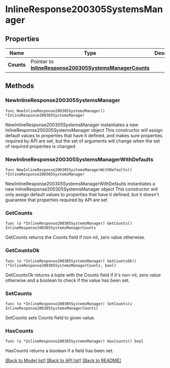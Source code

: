 # InlineResponse200305SystemsManager

## Properties

Name | Type | Description | Notes
------------ | ------------- | ------------- | -------------
**Counts** | Pointer to [**InlineResponse200305SystemsManagerCounts**](InlineResponse200305SystemsManagerCounts.md) |  | [optional] 

## Methods

### NewInlineResponse200305SystemsManager

`func NewInlineResponse200305SystemsManager() *InlineResponse200305SystemsManager`

NewInlineResponse200305SystemsManager instantiates a new InlineResponse200305SystemsManager object
This constructor will assign default values to properties that have it defined,
and makes sure properties required by API are set, but the set of arguments
will change when the set of required properties is changed

### NewInlineResponse200305SystemsManagerWithDefaults

`func NewInlineResponse200305SystemsManagerWithDefaults() *InlineResponse200305SystemsManager`

NewInlineResponse200305SystemsManagerWithDefaults instantiates a new InlineResponse200305SystemsManager object
This constructor will only assign default values to properties that have it defined,
but it doesn't guarantee that properties required by API are set

### GetCounts

`func (o *InlineResponse200305SystemsManager) GetCounts() InlineResponse200305SystemsManagerCounts`

GetCounts returns the Counts field if non-nil, zero value otherwise.

### GetCountsOk

`func (o *InlineResponse200305SystemsManager) GetCountsOk() (*InlineResponse200305SystemsManagerCounts, bool)`

GetCountsOk returns a tuple with the Counts field if it's non-nil, zero value otherwise
and a boolean to check if the value has been set.

### SetCounts

`func (o *InlineResponse200305SystemsManager) SetCounts(v InlineResponse200305SystemsManagerCounts)`

SetCounts sets Counts field to given value.

### HasCounts

`func (o *InlineResponse200305SystemsManager) HasCounts() bool`

HasCounts returns a boolean if a field has been set.


[[Back to Model list]](../README.md#documentation-for-models) [[Back to API list]](../README.md#documentation-for-api-endpoints) [[Back to README]](../README.md)


